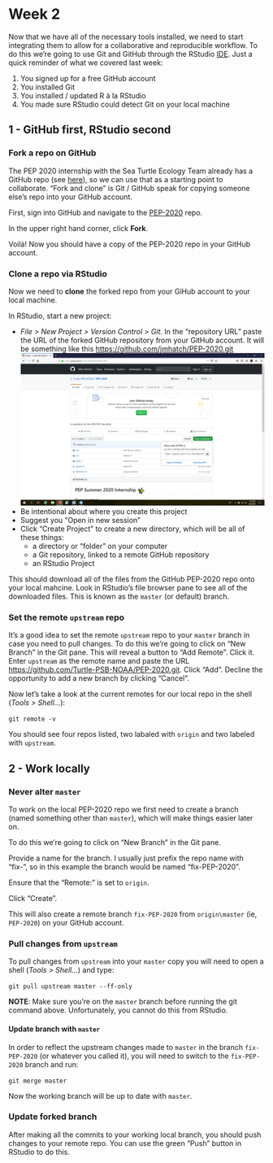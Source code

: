 Week 2
======

Now that we have all of the necessary tools installed, we need to start
integrating them to allow for a collaborative and reproducible workflow.
To do this we’re going to use Git and GitHub through the RStudio
[IDE](https://en.wikipedia.org/wiki/Integrated_development_environment).
Just a quick reminder of what we covered last week:

1.  You signed up for a free GitHub account
2.  You installed Git
3.  You installed / updated R à la RStudio
4.  You made sure RStudio could detect Git on your local machine

1 - GitHub first, RStudio second
--------------------------------

### Fork a repo on GitHub

The PEP 2020 internship with the Sea Turtle Ecology Team already has a
GitHub repo (see [here](https://github.com/Turtle-PSB-NOAA/PEP-2020)),
so we can use that as a starting point to collaborate. “Fork and clone”
is Git / GitHub speak for copying someone else’s repo into your GitHub
account.

First, sign into GitHub and navigate to the
[PEP-2020](https://github.com/Turtle-PSB-NOAA/PEP-2020) repo.

In the upper right hand corner, click **Fork**.

Voilà! Now you should have a copy of the PEP-2020 repo in your GitHub
account.

### Clone a repo via RStudio

Now we need to **clone** the forked repo from your GiHub account to your
local machine.

In RStudio, start a new project:

-   *File &gt; New Project &gt; Version Control &gt; Git*. In the
    “repository URL” paste the URL of the forked GitHub repository from
    your GitHub account. It will be something like this
    <a href="https://github.com/jmhatch/PEP-2020.git" class="uri">https://github.com/jmhatch/PEP-2020.git</a>
    ![screenshot of clone GitHub repo](img/github_clone.GIF)
-   Be intentional about where you create this project
-   Suggest you “Open in new session”
-   Click “Create Project” to create a new directory, which will be all
    of these things:
    -   a directory or “folder” on your computer
    -   a Git repository, linked to a remote GitHub repository
    -   an RStudio Project

This should download all of the files from the GitHub PEP-2020 repo onto
your local mahcine. Look in RStudio’s file browser pane to see all of
the downloaded files. This is known as the `master` (or default) branch.

### Set the remote `upstream` repo

It’s a good idea to set the remote `upstream` repo to your `master`
branch in case you need to pull changes. To do this we’re going to click
on “New Branch” in the Git pane. This will reveal a button to “Add
Remote”. Click it. Enter `upstream` as the remote name and paste the URL
<a href="https://github.com/Turtle-PSB-NOAA/PEP-2020.git" class="uri">https://github.com/Turtle-PSB-NOAA/PEP-2020.git</a>.
Click “Add”. Decline the opportunity to add a new branch by clicking
“Cancel”.

Now let’s take a look at the current remotes for our local repo in the
shell (*Tools &gt; Shell…*):

`git remote -v`

You should see four repos listed, two labaled with `origin` and two
labeled with `upstream`.

2 - Work locally
----------------

### Never alter `master`

To work on the local PEP-2020 repo we first need to create a branch
(named something other than `master`), which will make things easier
later on.

To do this we’re going to click on “New Branch” in the Git pane.

Provide a name for the branch. I usually just prefix the repo name with
“fix-”, so in this example the branch would be named “fix-PEP-2020”.

Ensure that the “Remote:” is set to `origin`.

Click “Create”.

This will also create a remote branch `fix-PEP-2020` from
`origin\master` (ie, `PEP-2020`) on your GitHub account.

<!-- git push origin --delete test ## deletes a remote branch -->

### Pull changes from `upstream`

To pull changes from `upstream` into your `master` copy you will need to
open a shell (*Tools &gt; Shell…*) and type:

`git pull upstream master --ff-only`

**NOTE**: Make sure you’re on the `master` branch before running the git
command above. Unfortunately, you cannot do this from RStudio.

#### Update branch with `master`

In order to reflect the upstream changes made to `master` in the branch
`fix-PEP-2020` (or whatever you called it), you will need to switch to
the `fix-PEP-2020` branch and run:

`git merge master`

Now the working branch will be up to date with `master`.

### Update forked branch

After making all the commits to your working local branch, you should
push changes to your remote repo. You can use the green “Push” button in
RStudio to do this.
